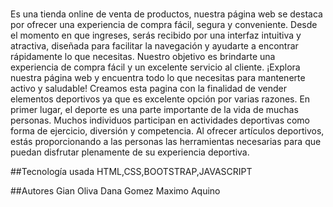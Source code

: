 #

Es una tienda online de venta de productos, nuestra página web se destaca por ofrecer una experiencia de compra fácil, segura y conveniente. Desde el momento en que ingreses, serás recibido por una interfaz intuitiva y atractiva, diseñada para facilitar la navegación y ayudarte a encontrar rápidamente lo que necesitas.
Nuestro objetivo es brindarte una experiencia de compra fácil y un excelente servicio al cliente. ¡Explora nuestra página web y encuentra todo lo que necesitas para mantenerte activo y saludable!
Creamos esta pagina con la finalidad de vender elementos deportivos ya que es excelente opción por varias razones. En primer lugar, el deporte es una parte importante de la vida de muchas personas. Muchos individuos participan en actividades deportivas como forma de ejercicio, diversión y competencia. Al ofrecer artículos deportivos, estás proporcionando a las personas las herramientas necesarias para que puedan disfrutar plenamente de su experiencia deportiva.

##Tecnología usada
HTML,CSS,BOOTSTRAP,JAVASCRIPT

##Autores
Gian Oliva 
Dana Gomez 
Maximo Aquino